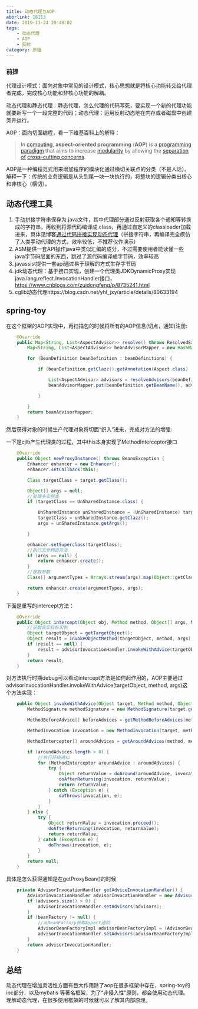 ```yaml
---
title: 动态代理与AOP
abbrlink: 16113
date: 2019-11-24 20:48:02
tags: 
    - 动态代理
    - AOP
    - 反射
category: 原理
---
```



### 前提

代理设计模式：面向对象中常见的设计模式，核心思想就是将核心功能转交给代理者完成，完成核心功能和非核心功能的解耦。

动态代理和静态代理：静态代理，怎么代理的代码写死，要实现一个新的代理功能就要新写一个一段完整的代码；动态代理：运用反射动态地在内存或者磁盘中创建类并运行。

AOP：面向切面编程，看一下维基百科上的解释：

>  In [computing](https://en.wikipedia.org/wiki/Computing), **aspect-oriented programming** (**AOP**) is a [programming paradigm](https://en.wikipedia.org/wiki/Programming_paradigm) that aims to increase [modularity](https://en.wikipedia.org/wiki/Modularity_(programming)) by allowing the [separation of](https://en.wikipedia.org/wiki/Separation_of_concerns) [cross-cutting concerns](https://en.wikipedia.org/wiki/Cross-cutting_concern). 

AOP是一种编程范式用来增加程序的模块化通过横切关联点的分类（不是人话）。解释一下：传统的业务逻辑是从头到尾一块一块执行的，将整块的逻辑分类出核心和非核心（横切）。

## 动态代理工具

1. 手动拼接字符串保存为.java文件，其中代理部分通过反射获取各个通知等转换成的字符串，再收到将源代码编译成.class，再通过自定义的classloader加载进来，具体见博客[通过代码拼接实现动态代理](https://blog.csdn.net/z956281507/article/details/80282077 )（拼接字符串，再编译完全模仿了人类手动代理的方式，效率较低，不推荐仅作演示）
2. ASM提供一套API操作java中类似汇编的成分，不过需要使用者能读懂一些java字节码层面的东西，跳过了源代码编译成字节码，效率较高
3. javassist提供一套api通过易于理解的方式生存字节码
4. jdk动态代理：基于接口实现，创建一个代理类JDKDynamicProxy实现java.lang.reflect.InvocationHandler接口，https://www.cnblogs.com/zuidongfeng/p/8735241.html
5. cglib动态代理https://blog.csdn.net/yhl_jxy/article/details/80633194





## spring-toy

在这个框架的AOP实现中，再扫描包的时候将所有的AOP信息(切点，通知)注册:

```java
    @Override
    public Map<String, List<AspectAdvisor>> resolve() throws ResolvedException {
        Map<String, List<AspectAdvisor>> beanAdvisorMapper = new HashMap<>();

        for (BeanDefinition beanDefinition : beanDefinitions) {

            if (beanDefinition.getClazz().getAnnotation(Aspect.class) != null) {

                List<AspectAdvisor> advisors = resolveAdvisors(beanDefinition);
                beanAdvisorMapper.put(beanDefinition.getBeanName(), advisors);

            }

        }
        return beanAdvisorMapper;
    }
```

然后获得对象的时候生产代理对象将切面“织入”进来，完成对方法的增强:

一下是cjlb产生代理类的过程，其中this本身实现了MethodInterceptor接口

```java
    @Override
    public Object newProxyInstance() throws BeansException {
        Enhancer enhancer = new Enhancer();
        enhancer.setCallback(this);

        Class targetClass = target.getClass();

        Object[] args = null;
        //处理多实例类
        if (targetClass == UnSharedInstance.class) {

            UnSharedInstance unSharedInstance = (UnSharedInstance) target;
            targetClass = unSharedInstance.getClazz();
            args = unSharedInstance.getArgs();

        }

        enhancer.setSuperclass(targetClass);
        //执行无参构造方法
        if (args == null) {
            return enhancer.create();
        }
        //获取参数
        Class[] argumentTypes = Arrays.stream(args).map(Object::getClass).toArray(Class[]::new);

        return enhancer.create(argumentTypes, args);
    }
```

下面是重写的intercept方法：

```java
    @Override
    public Object intercept(Object obj, Method method, Object[] args, MethodProxy proxy) throws Throwable {
        //获取真实目标实例
        Object targetObject = getTargetObject();
        Object result = invokeObjectMethod(targetObject, method, args);
        if (result == null) {
            result = advisorInvocationHandler.invokeWithAdvice(targetObject, method, args);
        }
        return result;
    }
```
对方法执行时期debug可以看动intercept方法是如何起作用的，AOP主要通过advisorInvocationHandler.invokeWithAdvice(targetObject, method, args)这个方法实现：

```java
    public Object invokeWithAdvice(Object target, Method method, Object[] args) throws Throwable {
        MethodSignature methodSignature = new MethodSignature(target.getClass(), method);

        MethodBeforeAdvice[] beforeAdvices = getMethodBeforeAdvices(method, methodSignature);

        MethodInvocation invocation = new MethodInvocation(target, method, args, beforeAdvices);

        MethodInterceptor[] aroundAdvices = getAroundAdvices(method, methodSignature);

        if (aroundAdvices.length > 0) {
            //执行环绕通知
            for (MethodInterceptor aroundAdvice : aroundAdvices) {
                try {
                    Object returnValue = doAround(aroundAdvice, invocation);
                    doAfterReturning(invocation, returnValue);
                    return returnValue;
                } catch (Exception e) {
                    doThrows(invocation, e);
                }
            }
        } else {
            try {
                Object returnValue = invocation.proceed();
                doAfterReturning(invocation, returnValue);
                return returnValue;
            } catch (Exception e) {
                doThrows(invocation, e);
            }
        }
        return null;
    }
```

具体是怎么获得通知是在getProxyBean()的时候

```java
    private AdvisorInvocationHandler getAdviceInvocationHandler() {
        AdvisorInvocationHandler advisorInvocationHandler = new AdvisorInvocationHandlerImpl();
        if (advisors.size() > 0) {
            advisorInvocationHandler.setAdvisors(advisors);
        }
        if (beanFactory != null) {
            //从BeanFactory获取Aspect通知
            AdvisorBeanFactoryImpl advisorBeanFactoryImpl = (AdvisorBeanFactoryImpl) beanFactory;
            advisorInvocationHandler.setAdvisors(advisorBeanFactoryImpl.getAdvisors());
        }
        return advisorInvocationHandler;
    }
```



## 总结

动态代理在增加灵活性方面有巨大作用除了aop在很多框架中存在，spring-toy的ioc部分，以及mybatis 等著名框架，为了“非侵入性”原则，都会使用动态代理。理解动态代理，在很多使用框架的时候就可以了解其内部原理。